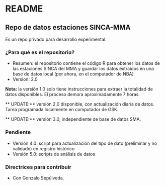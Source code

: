 # README #

## Repo de datos estaciones SINCA-MMA
Es un repo privado para desarrollo experimental. 

### ¿Para qué es el repositorio? ###

* Resumen: el repositorio contiene el código R para obtener los datos de las estaciones SINCA del MMA y guardar los datos extraídos en una base de datos local (por ahora, en el computador de NBA)
* Version: 2.0

**Nota:** la versión 1.0 solo tiene instrucciones para extraer la totalidad de datos disponibles. El proceso demora aproximadamente 7 horas.

** UPDATE:** versión 2.0 disponible, con actualización diaria de datos. Tarea programada localmente en computador de GSK.

** UPDATE:** versión 3.0, independiente de base de datos SMA.

### Pendiente ###

* Versión 4.0: script para actualización del tipo de dato (preliminar y no validado) en registro histórico
* Versión 5.0: scripts de análisis de datos

### Directrices para contribuir ###


* Con Gonzalo Sepúlveda. 
